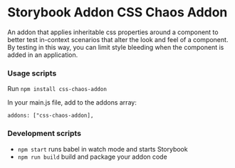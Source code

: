 # Storybook Addon CSS Chaos Addon
An addon that applies inheritable css properties around a component to better test in-context scenarios that alter the look and feel of a component. By testing in this way, you can limit style bleeding when the component is added in an application.

### Usage scripts

Run `npm install css-chaos-addon`

In your main.js file, add to the addons array:
```
addons: ["css-chaos-addon],
```

### Development scripts

- `npm start` runs babel in watch mode and starts Storybook
- `npm run build` build and package your addon code

